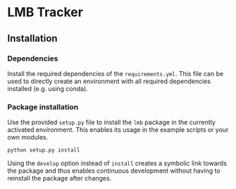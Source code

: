 # LMB Tracker

## Installation

### Dependencies

Install the required dependencies of the `requirements.yml`. This file can be used to directly create an environment with all required dependencies installed (e.g. using conda).

### Package installation

Use the provided `setup.py` file to install the `lmb` package in the currently activated environment. This enables its usage in the example scripts or your own modules.

````
python setup.py install
````

Using the `develop` option instead of `install` creates a symbolic link towards the package and thus enables continuous development without having to reinstall the package after changes.
